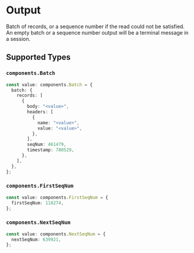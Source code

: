 # Output

Batch of records, or a sequence number if the read could not be satisfied.
An empty batch or a sequence number output will be a terminal message in a session.


## Supported Types

### `components.Batch`

```typescript
const value: components.Batch = {
  batch: {
    records: [
      {
        body: "<value>",
        headers: [
          {
            name: "<value>",
            value: "<value>",
          },
        ],
        seqNum: 461479,
        timestamp: 780529,
      },
    ],
  },
};
```

### `components.FirstSeqNum`

```typescript
const value: components.FirstSeqNum = {
  firstSeqNum: 118274,
};
```

### `components.NextSeqNum`

```typescript
const value: components.NextSeqNum = {
  nextSeqNum: 639921,
};
```


